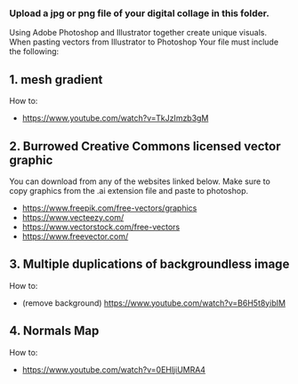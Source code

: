 ### Upload a jpg or png file of your digital collage in this folder.

Using Adobe Photoshop and Illustrator together create unique visuals. When pasting vectors from Illustrator to Photoshop Your file must include the following:

## 1. mesh gradient
How to:
* https://www.youtube.com/watch?v=TkJzImzb3gM

## 2. Burrowed Creative Commons licensed vector graphic
You can download from any of the websites linked below. Make sure to copy graphics from the .ai extension file and paste to photoshop.
* https://www.freepik.com/free-vectors/graphics
* https://www.vecteezy.com/
* https://www.vectorstock.com/free-vectors
* https://www.freevector.com/

## 3. Multiple duplications of backgroundless image
How to:
* (remove background) https://www.youtube.com/watch?v=B6H5t8yibIM

## 4. Normals Map
How to:
* https://www.youtube.com/watch?v=0EHljiUMRA4

